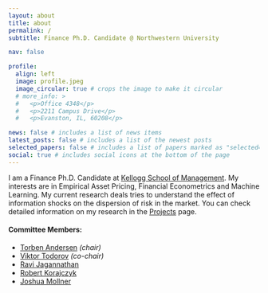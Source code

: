 ```yaml
---
layout: about
title: about
permalink: /
subtitle: Finance Ph.D. Candidate @ Northwestern University

nav: false

profile:
  align: left
  image: profile.jpeg
  image_circular: true # crops the image to make it circular
  # more_info: >
  #   <p>Office 4348</p>
  #   <p>2211 Campus Drive</p>
  #   <p>Evanston, IL, 60208</p>

news: false # includes a list of news items
latest_posts: false # includes a list of the newest posts
selected_papers: false # includes a list of papers marked as "selected={true}"
social: true # includes social icons at the bottom of the page
---
```


I am a Finance Ph.D. Candidate at [Kellogg School of Management](https://www.kellogg.northwestern.edu/doctoral/academicexperience/current_students.aspx). My interests are in Empirical Asset Pricing, Financial Econometrics and Machine Learning. My current research deals tries to understand the effect of information shocks on the dispersion of risk in the market. You can check detailed information on my research in the [Projects](/projects/) page.

#### Committee Members:
* [Torben Andersen](https://www.kellogg.northwestern.edu/faculty/directory/andersen_torben/) *(chair)*
* [Viktor Todorov](https://www.kellogg.northwestern.edu/faculty/directory/todorov_viktor/) *(co-chair)*
* [Ravi Jagannathan](https://www.kellogg.northwestern.edu/faculty/directory/jagannathan_ravi/)
* [Robert Korajczyk](https://www.kellogg.northwestern.edu/faculty/directory/korajczyk_robert/)
* [Joshua Mollner](https://www.kellogg.northwestern.edu/faculty/directory/mollner_joshua/)